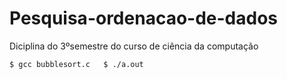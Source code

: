 # Pesquisa-ordenacao-de-dados
 Diciplina do 3ºsemestre do curso de ciência da computação

```
$ gcc bubblesort.c   $ ./a.out
```